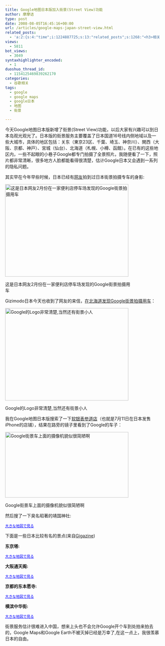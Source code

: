 ```yaml
---
title: Google地图日本版加入街景(Street View)功能
author: 摩摩诘
type: post
date: 2008-08-05T16:45:16+00:00
url: /articles/google-maps-japan-street-view.html
related_posts:
  - 'a:2:{s:4:"time";i:1224887725;s:13:"related_posts";s:1268:"<h3>相关日志</h3><ul class="related_post"><li><a href="http://www.digglife.cn/articles/programing-languages-map-in-google-maps.html" title="编程语言的Google地图:Hello World!世界">编程语言的Google地图:Hello World!世界</a></li><li><a href="http://www.digglife.cn/articles/google-maps-adsense.html" title="Google计划在地图服务中加入Adsense广告">Google计划在地图服务中加入Adsense广告</a></li><li><a href="http://www.digglife.cn/articles/adsense-for-feed-review.html" title="Google AdSense的Feed广告">Google AdSense的Feed广告</a></li><li><a href="http://www.digglife.cn/articles/knol-open.html" title="Google的维基百科Knol正式开放">Google的维基百科Knol正式开放</a></li><li><a href="http://www.digglife.cn/articles/google-docs-templates.html" title="使用开放的模板创建Google文件">使用开放的模板创建Google文件</a></li><li><a href="http://www.digglife.cn/articles/adsense-referrals-retired.html" title="Adsense推介计划将在8月底暂停">Adsense推介计划将在8月底暂停</a></li><li><a href="http://www.digglife.cn/articles/add-google-toolbar-functions-firefox3.html" title="给Firefox 3添加Google Toolbar的功能">给Firefox 3添加Google Toolbar的功能</a></li></ul>";}'
views:
  - 5811
bot_views:
  - 3049
syntaxhighlighter_encoded:
  - 1
duoshuo_thread_id:
  - 1154125469839262170
categories:
  - 谷歌相关
tags:
  - google
  - google maps
  - google日本
  - 地图
  - 街景

---
```

今天Google地图日本版新增了街景(Street View)功能，以后大家有兴趣可以到日本岛观光观光了。日本版的街景服务主要覆盖了日本国道16号线内侧地域以及一些大城市，具体的地区包括：关东（東京23区、千葉、埼玉、神奈川）、関西（大阪、京都、神戸）、宮城（仙台）、北海道（札幌、小樽、函館）。在已有的这些地区内，一些不起眼的小巷子Google都专门拍摄了全景照片。我随便看了一下，照片都非常清晰，很多地方人脸都能看得很清楚，估计Google日本又会遇到一系列的隐私问题。
  
<!--more-->


  
其实早在今年早些时候，日本已经有<a href="http://blog.kansai.com/hirorin/1181" target="_blank">网友</a>拍到过日本街景拍摄专车的身影:

<div style="width: 410px" class="wp-caption aligncenter">
  <a href="http://picasaweb.google.com/digglifeshow/yxCMUC/photo#5231058824846169586"><img title="Google日本街景拍摄用车" src="https://www.digglife.net/wp-content/uploads/archive/google-car.jpg" alt="这是日本网友2月份在一家便利店停车场发现的Google街景拍摄用车" width="400" height="300" /></a>
  
  <p class="wp-caption-text">
    这是日本网友2月份在一家便利店停车场发现的Google街景拍摄用车
  </p>
</div>

Gizimodo日本今天也收到了网友的来信，[在北海道发现Google街景拍摄用车][1]：

<div style="width: 410px" class="wp-caption aligncenter">
  <a href="http://picasaweb.google.com/digglifeshow/yxCMUC/photo#5231058825548238562"><img title="Google日本街景拍摄用车2" src="https://www.digglife.net/wp-content/uploads/archive/google-car2.jpg" alt="Google的Logo非常清楚,当然还有街景小人" width="400" height="300" /></a>
  
  <p class="wp-caption-text">
    Google的Logo非常清楚,当然还有街景小人
  </p>
</div>

我在Google地图日本版搜索了一下<a title="软银表参道店Google地图" href="http://maps.google.co.jp/maps?f=q&#038;hl=en&#038;geocode=&#038;q=%E3%82%BD%E3%83%95%E3%83%88%E3%83%90%E3%83%B3%E3%82%AF%E8%A1%A8%E5%8F%82%E9%81%93&#038;sll=36.5626,136.362305&#038;sspn=33.308155,79.101563&#038;ie=UTF8&#038;ll=35.699686,139.704208&#038;spn=0.066217,0.154495&#038;z=13&#038;layer=c&#038;cbll=35.669024,139.704206&#038;panoid=YrafDmsXpUTyqaj5INFRig&#038;cbp=1,24.995110881641438,,0,-21.813196268783432" target="_blank">软银表参道店</a>（也就是7月11日在日本发售iPhone的店铺），结果在路旁的镜子里看到了Google的车子：

<div style="width: 410px" class="wp-caption aligncenter">
  <a href="http://picasaweb.google.com/digglifeshow/yxCMUC/photo#5231063921742311298"><img title="Softbank表参道店附近的Google街景拍摄用车" src="https://www.digglife.net/wp-content/uploads/archive/softbank-omote.jpg" alt="Google街景车上面的摄像机貌似很简陋啊" width="400" height="213" /></a>
  
  <p class="wp-caption-text">
    Google街景车上面的摄像机貌似很简陋啊
  </p>
</div>

然后搜了一下臭名昭著的靖国神社:

  
<small><a id="cbembedlink" href="http://maps.google.co.jp/maps?cbp=1,338.6727012817499,,0,-26.04733012550379&#038;cbll=35.69343,139.743882&#038;ll=35.69343,139.743882&#038;layer=c" style="color:#0000FF;text-align:left">大きな地図で見る</a></small>

下面是一些日本比较有名的景点(来自[Gigazine][2])

**东京塔:**
  
  
<small><a id="cbembedlink" href="http://maps.google.co.jp/maps?cbp=1,298.94820614831826,,0,-48.82374775235858&#038;cbll=35.658308,139.746005&#038;ll=35.658308,139.746005&#038;layer=c" style="color:#0000FF;text-align:left">大きな地図で見る</a></small>

**大阪通天阁:**

  
<small><a id="cbembedlink" href="http://maps.google.co.jp/maps?cbp=1,35.60743447813307,,0,-47.93376942515573&#038;cbll=34.652298,135.506203&#038;ll=34.652298,135.506203&#038;layer=c" style="color:#0000FF;text-align:left">大きな地図で見る</a></small>

**京都的东本愿寺:**

  
<small><a id="cbembedlink" href="http://maps.google.co.jp/maps?cbp=1,259.3340412945252,,0,-16.13383602791703&#038;cbll=34.991042,135.759777&#038;ll=34.991042,135.759777&#038;layer=c" style="color:#0000FF;text-align:left">大きな地図で見る</a></small>

**横滨中华街:**

  
<small><a id="cbembedlink" href="http://maps.google.co.jp/maps?cbp=1,582.1395299440644,,0,-5.055695878710335&#038;cbll=35.444136,139.648013&#038;ll=35.444136,139.648013&#038;layer=c" style="color:#0000FF;text-align:left">大きな地図で見る</a></small>

街景服务估计很难进入中国，想来上头也不会允许Google开个车到处拍来拍去的，Google Maps和Google Earth不被灭掉已经是万幸了,在这一点上，我很羡慕日本的自由。

 [1]: http://www.gizmodo.jp/2008/08/post_4110.html
 [2]: http://gigazine.net/index.php?/news/comments/20080805_google_maps_streetview/
